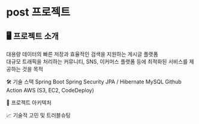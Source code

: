 # post 프로젝트
## 🖥️ 프로젝트 소개
대용량 데이터의 빠른 저장과 효율적인 검색을 지원하는 게시글 플랫폼  
대규모 트래픽을 처리하는 커뮤니티, SNS, 이커머스 플랫폼 등에 최적화된 서비스를 제공하는 것을 목적

🛠 기술 스택
Spring Boot
Spring Security
JPA / Hibernate
MySQL
Github Action 
AWS (S3, EC2, CodeDeploy)

🚧 프로젝트 아키텍처

📈 기술적 고민 및 트러블슈팅
